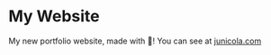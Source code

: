 # My Website

My new portfolio website, made with 💖! You can see at [junicola.com](http://junicola.com)
